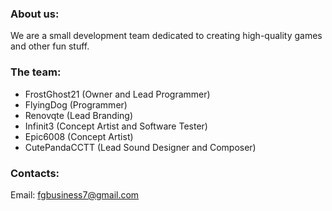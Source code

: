 ### About us:

We are a small development team dedicated to creating high-quality games and other fun stuff.

### The team:
- FrostGhost21 (Owner and Lead Programmer)
- FlyingDog (Programmer)
- Renovqte (Lead Branding)
- Infinit3 (Concept Artist and Software Tester)
- Epic6008 (Concept Artist)
- CutePandaCCTT (Lead Sound Designer and Composer)

### Contacts:
Email: fgbusiness7@gmail.com
